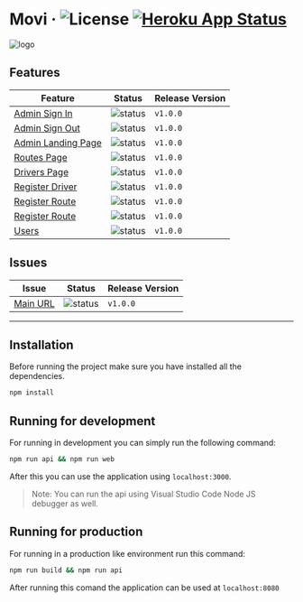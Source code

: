 # Movi &middot; ![License](https://img.shields.io/badge/license-MIT-blue.svg) [![Heroku App Status](http://heroku-shields.herokuapp.com/movi-ulacit)](https://movi-ulacit.herokuapp.com)

![logo](https://i.ibb.co/2kZ13Gz/movi-logo.png)

## Features

| Feature | Status | Release Version
| ----------| ------ | ------
[Admin Sign In](https://trello.com/c/fOXj6pm3/4-admin-sign-in)| ![status](https://img.shields.io/static/v1?label=status&message=Done&color=green) |`v1.0.0`
[Admin Sign Out](https://trello.com/c/ggEzfow3/22-admin-sign-out)| ![status](https://img.shields.io/static/v1?label=status&message=Done&color=green) |`v1.0.0`
[Admin Landing Page](https://trello.com/c/VO4kWHII/6-admin-landing-page)| ![status](https://img.shields.io/static/v1?label=status&message=Done&color=green) |`v1.0.0`
[Routes Page](https://trello.com/c/00RSnXEQ/10-routes-page)| ![status](https://img.shields.io/static/v1?label=status&message=Done&color=green) |`v1.0.0`
[Drivers Page](https://trello.com/c/NJ2E0Zda/5-drivers-page)| ![status](https://img.shields.io/static/v1?label=status&message=Done&color=green) |`v1.0.0`
[Register Driver](https://trello.com/c/mEDFoMP7/7-register-driver)| ![status](https://img.shields.io/static/v1?label=status&message=Done&color=green) |`v1.0.0`
[Register Route](https://trello.com/c/nYF7M686/11-register-route)| ![status](https://img.shields.io/static/v1?label=status&message=Done&color=green) |`v1.0.0`
[Register Route](https://trello.com/c/nYF7M686/11-register-route)| ![status](https://img.shields.io/static/v1?label=status&message=Done&color=green) |`v1.0.0`
[Users](https://trello.com/c/6ObVFAcA/8-users)| ![status](https://img.shields.io/static/v1?label=status&message=Done&color=green) |`v1.0.0`

## Issues
| Issue | Status | Release Version
| ----------| ------ | ------
[Main URL](https://trello.com/c/2bwCGviW/26-main-url)| ![status](https://img.shields.io/static/v1?label=status&message=Done&color=green) |`v1.0.0`


---


## Installation
Before running the project make sure you have installed all the dependencies.
```bash
npm install
```

## Running for development
For running in development you can simply run the following command:
```bash
npm run api && npm run web
```
After this you can use the application using `localhost:3000`.
>Note: You can run the api using Visual Studio Code Node JS debugger as well.


## Running for production
For running in a production like environment run this command:
```bash
npm run build && npm run api
```
After running this comand the application can be used at `localhost:8080`
